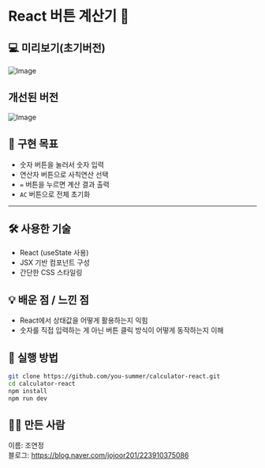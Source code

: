 # React 버튼 계산기 🎯

## 💻 미리보기(초기버전)
![Image](https://github.com/user-attachments/assets/81879dae-c8e1-458f-9f0e-cdd360ea44e7)

## 개선된 버전 <br/>
![Image](https://github.com/user-attachments/assets/f3424b7a-27c8-48c8-8be9-8e733ee96526)


## 🎯 구현 목표

- 숫자 버튼을 눌러서 숫자 입력
- 연산자 버튼으로 사칙연산 선택
- `=` 버튼을 누르면 계산 결과 출력
- `AC` 버튼으로 전체 초기화

---

## 🛠️ 사용한 기술

- React (useState 사용)
- JSX 기반 컴포넌트 구성
- 간단한 CSS 스타일링

## 💡 배운 점 / 느낀 점
- React에서 상태값을 어떻게 활용하는지 익힘
- 숫자를 직접 입력하는 게 아닌 버튼 클릭 방식이 어떻게 동작하는지 이해

## 📂 실행 방법
```bash
git clone https://github.com/you-summer/calculator-react.git
cd calculator-react
npm install
npm run dev
```

## 🙋‍♀️ 만든 사람
이름: 조연정 <br/>
블로그: https://blog.naver.com/jojoor201/223910375086
